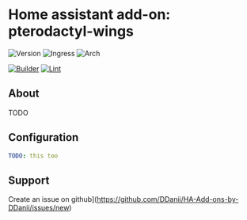 # Home assistant add-on: pterodactyl-wings

![Version](https://img.shields.io/badge/dynamic/json?label=Version&query=%24.version&url=https%3A%2F%2Fraw.githubusercontent.com%2FDDanii%2FHA-Add-ons-by-DDanii%2Fmaster%2Fpterodactyl-wings%2Fconfig.json)
![Ingress](https://img.shields.io/badge/dynamic/json?label=Ingress&query=%24.ingress&url=https%3A%2F%2Fraw.githubusercontent.com%2FDDanii%2FHA-Add-ons-by-DDanii%2Fmaster%2Fpterodactyl-wings%2Fconfig.json)
![Arch](https://img.shields.io/badge/dynamic/json?color=success&label=Arch&query=%24.arch&url=https%3A%2F%2Fraw.githubusercontent.com%2FDDanii%2FHA-Add-ons-by-DDanii%2Fmaster%2Fpterodactyl-wings%2Fconfig.json)

[![Builder](https://github.com/DDanii/HA-Add-ons-by-DDanii/actions/workflows/builder.yaml/badge.svg)](https://github.com/DDanii/HA-Add-ons-by-DDanii/actions/workflows/builder.yaml)
[![Lint](https://github.com/DDanii/HA-Add-ons-by-DDanii/actions/workflows/lint.yaml/badge.svg)](https://github.com/DDanii/HA-Add-ons-by-DDanii/actions/workflows/lint.yaml)

## About

TODO

## Configuration

```yaml
TODO: this too
```

## Support

Create an issue on github](https://github.com/DDanii/HA-Add-ons-by-DDanii/issues/new)
